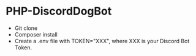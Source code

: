 # PHP-DiscordDogBot

* Git clone
* Composer install
* Create a .env file with TOKEN="XXX", where XXX is your Discord Bot Token.
